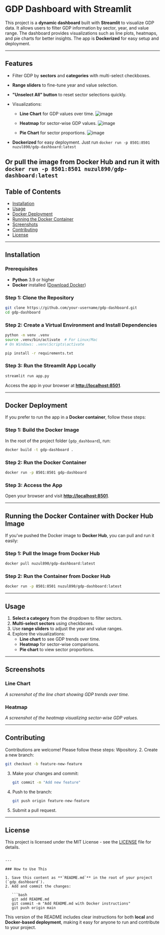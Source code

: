 
# GDP Dashboard with Streamlit

This project is a **dynamic dashboard** built with **Streamlit** to visualize GDP data. It allows users to filter GDP information by sector, year, and value range. The dashboard provides visualizations such as line plots, heatmaps, and pie charts for better insights. The app is **Dockerized** for easy setup and deployment.

---

## Features

- Filter GDP by **sectors** and **categories** with multi-select checkboxes.
- **Range sliders** to fine-tune year and value selection.
- **"Unselect All" button** to reset sector selections quickly.
- Visualizations:
  - **Line Chart** for GDP values over time.
![image](https://github.com/user-attachments/assets/4ac88f13-0f56-4cc3-9227-64adf27662a0)

  - **Heatmap** for sector-wise GDP values.
![image](https://github.com/user-attachments/assets/3570759a-b8f6-4f1d-85b8-d5066c35dfa9)

  - **Pie Chart** for sector proportions.
![image](https://github.com/user-attachments/assets/ea961a3b-087d-48f6-b1b0-55ca2a41220e)

- **Dockerized** for easy deployment.
Just run `docker run -p 8501:8501 nuzul890/gdp-dashboard:latest`

Or pull the image from Docker Hub and run it with `docker run -p 8501:8501 nuzul890/gdp-dashboard:latest`
---

## Table of Contents

- [Installation](#installation)
- [Usage](#usage)
- [Docker Deployment](#docker-deployment)
- [Running the Docker Container](#running-the-docker-container)
- [Screenshots](#screenshots)
- [Contributing](#contributing)
- [License](#license)

---

## Installation

### Prerequisites
- **Python** 3.9 or higher
- **Docker** installed ([Download Docker](https://www.docker.com/get-started))

### Step 1: Clone the Repository

```bash
git clone https://github.com/your-username/gdp-dashboard.git
cd gdp-dashboard
```

### Step 2: Create a Virtual Environment and Install Dependencies

```bash
python -m venv .venv
source .venv/bin/activate  # For Linux/Mac
# On Windows: .venv\Scripts\activate

pip install -r requirements.txt
```

### Step 3: Run the Streamlit App Locally

```bash
streamlit run app.py
```

Access the app in your browser at **[http://localhost:8501](http://localhost:8501)**.

---

## Docker Deployment

If you prefer to run the app in a **Docker container**, follow these steps:

### Step 1: Build the Docker Image

In the root of the project folder (`gdp_dashboard`), run:

```bash
docker build -t gdp-dashboard .
```

### Step 2: Run the Docker Container

```bash
docker run -p 8501:8501 gdp-dashboard
```

### Step 3: Access the App

Open your browser and visit **[http://localhost:8501](http://localhost:8501)**.

---

## Running the Docker Container with Docker Hub Image

If you’ve pushed the Docker image to **Docker Hub**, you can pull and run it easily:

### Step 1: Pull the Image from Docker Hub

```bash
docker pull nuzul890/gdp-dashboard:latest
```

### Step 2: Run the Container from Docker Hub

```bash
docker run -p 8501:8501 nuzul890/gdp-dashboard:latest
```

---

## Usage

1. **Select a category** from the dropdown to filter sectors.
2. **Multi-select sectors** using checkboxes.
3. Use **range sliders** to adjust the year and value ranges.
4. Explore the visualizations:
   - **Line chart** to see GDP trends over time.
   - **Heatmap** for sector-wise comparisons.
   - **Pie chart** to view sector proportions.

---

## Screenshots

### Line Chart
_A screenshot of the line chart showing GDP trends over time._

### Heatmap
_A screenshot of the heatmap visualizing sector-wise GDP values._

---

## Contributing

Contributions are welcome! Please follow these steps:
Wpository.
2. Create a new branch:
   ```bash
   git checkout -b feature-new-feature
   ```
3. Make your changes and commit:
   ```bash
   git commit -m "Add new feature"
   ```
4. Push to the branch:
   ```bash
   git push origin feature-new-feature
   ```
5. Submit a pull request.

---

## License

This project is licensed under the MIT License - see the [LICENSE](LICENSE) file for details.
```

---

### How to Use This

1. Save this content as **`README.md`** in the root of your project (`gdp_dashboard`).
2. Add and commit the changes:

   ```bash
   git add README.md
   git commit -m "Add README.md with Docker instructions"
   git push origin main
   ```

This version of the README includes clear instructions for both **local** and **Docker-based deployment**, making it easy for anyone to run and contribute to your project.
